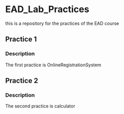 # EAD_Lab_Practices

this is a repository for the practices of the EAD course

## Practice 1

### Description

The first practice is OnlineRegistrationSystem

## Practice 2

### Description

The second practice is calculator
